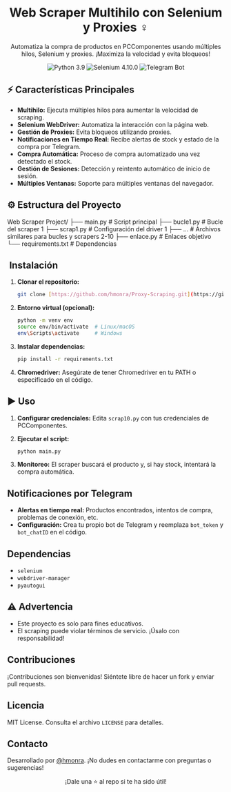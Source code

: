 <h1 align="center"> Web Scraper Multihilo con Selenium y Proxies ️‍♀️</h1>

<p align="center">Automatiza la compra de productos en PCComponentes usando múltiples hilos, Selenium y proxies. ¡Maximiza la velocidad y evita bloqueos!</p>

<p align="center">
  <img src="https://img.shields.io/badge/Python-3.9-blue?style=for-the-badge&logo=python&logoColor=yellow" alt="Python 3.9">
  <img src="https://img.shields.io/badge/Selenium-4.10.0-green?style=for-the-badge&logo=selenium&logoColor=white" alt="Selenium 4.10.0">
  <img src="https://img.shields.io/badge/Telegram-Bot-blue?style=for-the-badge&logo=telegram&logoColor=white" alt="Telegram Bot">
</p>

## ⚡️ Características Principales

*   **Multihilo:** Ejecuta múltiples hilos para aumentar la velocidad de scraping.
*   **Selenium WebDriver:** Automatiza la interacción con la página web.
*   **Gestión de Proxies:** Evita bloqueos utilizando proxies.
*   **Notificaciones en Tiempo Real:** Recibe alertas de stock y estado de la compra por Telegram.
*   **Compra Automática:** Proceso de compra automatizado una vez detectado el stock.
*   **Gestión de Sesiones:** Detección y reintento automático de inicio de sesión.
*   **Múltiples Ventanas:** Soporte para múltiples ventanas del navegador.

## ⚙️ Estructura del Proyecto

Web Scraper Project/
├── main.py        # Script principal
├── bucle1.py      # Bucle del scraper 1
├── scrap1.py      # Configuración del driver 1
├── ...            # Archivos similares para bucles y scrapers 2-10
├── enlace.py      # Enlaces objetivo
└── requirements.txt # Dependencias

## ️ Instalación

1.  **Clonar el repositorio:**

    ```bash
    git clone [https://github.com/hmonra/Proxy-Scraping.git](https://github.com/hmonra/Proxy-Scraping.git)
    ```

2.  **Entorno virtual (opcional):**

    ```bash
    python -m venv env
    source env/bin/activate  # Linux/macOS
    env\Scripts\activate     # Windows
    ```

3.  **Instalar dependencias:**

    ```bash
    pip install -r requirements.txt
    ```

4.  **Chromedriver:** Asegúrate de tener Chromedriver en tu PATH o especificado en el código.

## ▶️ Uso

1.  **Configurar credenciales:** Edita `scrap10.py` con tus credenciales de PCComponentes.
2.  **Ejecutar el script:**

    ```bash
    python main.py
    ```

3.  **Monitoreo:** El scraper buscará el producto y, si hay stock, intentará la compra automática.

##  Notificaciones por Telegram

*   **Alertas en tiempo real:** Productos encontrados, intentos de compra, problemas de conexión, etc.
*   **Configuración:** Crea tu propio bot de Telegram y reemplaza `bot_token` y `bot_chatID` en el código.

##  Dependencias

*   `selenium`
*   `webdriver-manager`
*   `pyautogui`

## ⚠️ Advertencia

*   Este proyecto es solo para fines educativos.
*   El scraping puede violar términos de servicio. ¡Úsalo con responsabilidad!

##  Contribuciones

¡Contribuciones son bienvenidas! Siéntete libre de hacer un fork y enviar pull requests.

##  Licencia

MIT License. Consulta el archivo `LICENSE` para detalles.

##  Contacto

Desarrollado por [@hmonra](https://github.com/hmonra). ¡No dudes en contactarme con preguntas o sugerencias!

<p align="center"> ¡Dale una ⭐ al repo si te ha sido útil! </p>
